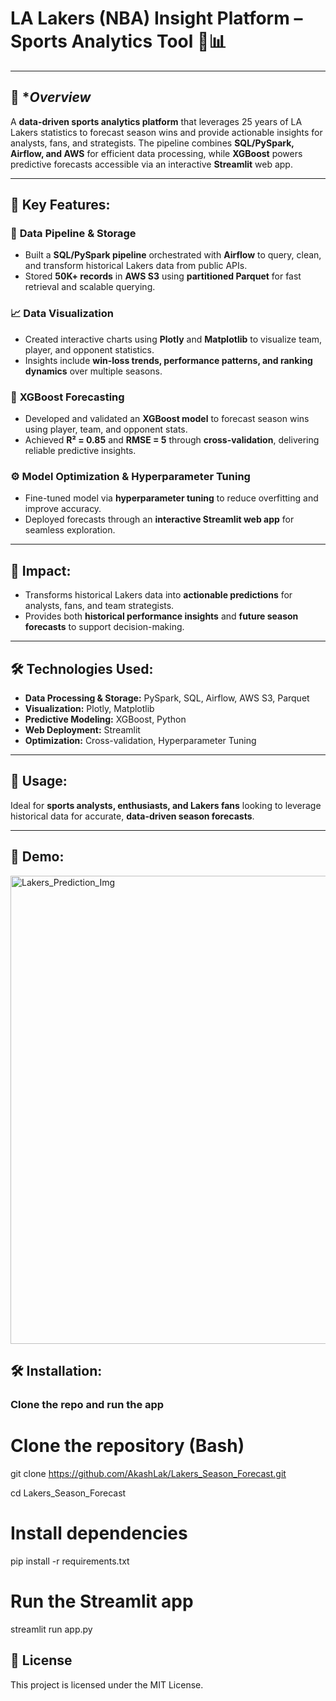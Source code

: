 # LA Lakers (NBA) Insight Platform – Sports Analytics Tool 🏀📊

---

## 🚀 **Overview*
A **data-driven sports analytics platform** that leverages 25 years of LA Lakers statistics to forecast season wins and provide actionable insights for analysts, fans, and strategists. The pipeline combines **SQL/PySpark, Airflow, and AWS** for efficient data processing, while **XGBoost** powers predictive forecasts accessible via an interactive **Streamlit** web app.

---

## 🔑 Key Features:

### 💾 **Data Pipeline & Storage**
- Built a **SQL/PySpark pipeline** orchestrated with **Airflow** to query, clean, and transform historical Lakers data from public APIs.  
- Stored **50K+ records** in **AWS S3** using **partitioned Parquet** for fast retrieval and scalable querying.

### 📈 **Data Visualization**
- Created interactive charts using **Plotly** and **Matplotlib** to visualize team, player, and opponent statistics.  
- Insights include **win-loss trends, performance patterns, and ranking dynamics** over multiple seasons.

### 🔮 **XGBoost Forecasting**
- Developed and validated an **XGBoost model** to forecast season wins using player, team, and opponent stats.  
- Achieved **R² = 0.85** and **RMSE = 5** through **cross-validation**, delivering reliable predictive insights.

### ⚙️ **Model Optimization & Hyperparameter Tuning**
- Fine-tuned model via **hyperparameter tuning** to reduce overfitting and improve accuracy.  
- Deployed forecasts through an **interactive Streamlit web app** for seamless exploration.

---

## 🎯 **Impact:**
- Transforms historical Lakers data into **actionable predictions** for analysts, fans, and team strategists.  
- Provides both **historical performance insights** and **future season forecasts** to support decision-making.

---

## 🛠️ **Technologies Used:**
- **Data Processing & Storage:** PySpark, SQL, Airflow, AWS S3, Parquet  
- **Visualization:** Plotly, Matplotlib  
- **Predictive Modeling:** XGBoost, Python  
- **Web Deployment:** Streamlit  
- **Optimization:** Cross-validation, Hyperparameter Tuning

---

## 🚀 **Usage:**
Ideal for **sports analysts, enthusiasts, and Lakers fans** looking to leverage historical data for accurate, **data-driven season forecasts**.

---

## 📸 **Demo:**
<img width="853" height="749" alt="Lakers_Prediction_Img" src="https://github.com/user-attachments/assets/8c0fd81b-bda9-46ae-89c9-38401470c77a" />

## 🛠️ **Installation:**

### Clone the repo and run the app
# Clone the repository (Bash)
git clone https://github.com/AkashLak/Lakers_Season_Forecast.git

cd Lakers_Season_Forecast

# Install dependencies
pip install -r requirements.txt

# Run the Streamlit app
streamlit run app.py

## 📜 License
This project is licensed under the MIT License.








